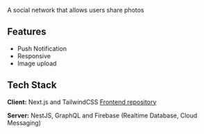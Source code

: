 A social network that allows users share photos
## Features

- Push Notification
- Responsive
- Image upload

## Tech Stack

**Client:** Next.js and TailwindCSS  [Frontend repository](https://github.com/ruan-melo/vinci-front/)

**Server:** NestJS, GraphQL and Firebase (Realtime Database, Cloud Messaging)